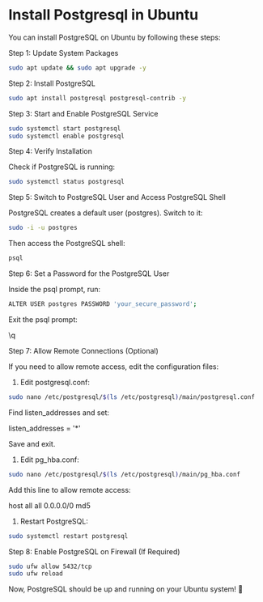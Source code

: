 
# Install Postgresql in Ubuntu


You can install PostgreSQL on Ubuntu by following these steps:

Step 1: Update System Packages

```sh
sudo apt update && sudo apt upgrade -y
```

Step 2: Install PostgreSQL

```sh
sudo apt install postgresql postgresql-contrib -y
```

Step 3: Start and Enable PostgreSQL Service

```sh
sudo systemctl start postgresql
sudo systemctl enable postgresql
```

Step 4: Verify Installation

Check if PostgreSQL is running:

```sh
sudo systemctl status postgresql
```

Step 5: Switch to PostgreSQL User and Access PostgreSQL Shell

PostgreSQL creates a default user (postgres). Switch to it:

```sh
sudo -i -u postgres
```

Then access the PostgreSQL shell:

```sh
psql
```

Step 6: Set a Password for the PostgreSQL User

Inside the psql prompt, run:

```sh
ALTER USER postgres PASSWORD 'your_secure_password';
```

Exit the psql prompt:

\q

Step 7: Allow Remote Connections (Optional)

If you need to allow remote access, edit the configuration files:
1. Edit postgresql.conf:

```sh
sudo nano /etc/postgresql/$(ls /etc/postgresql)/main/postgresql.conf
```

Find listen_addresses and set:

listen_addresses = '*'

Save and exit.

1. Edit pg_hba.conf:

```sh
sudo nano /etc/postgresql/$(ls /etc/postgresql)/main/pg_hba.conf
```

Add this line to allow remote access:

host    all             all             0.0.0.0/0               md5


1. Restart PostgreSQL:

```sh
sudo systemctl restart postgresql
```


Step 8: Enable PostgreSQL on Firewall (If Required)

```sh
sudo ufw allow 5432/tcp
sudo ufw reload
```

Now, PostgreSQL should be up and running on your Ubuntu system! 🚀

